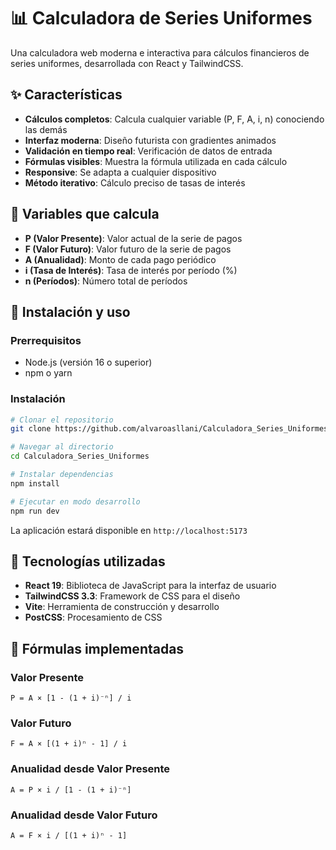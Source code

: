 # 📊 Calculadora de Series Uniformes

Una calculadora web moderna e interactiva para cálculos financieros de series uniformes, desarrollada con React y TailwindCSS.

## ✨ Características

- **Cálculos completos**: Calcula cualquier variable (P, F, A, i, n) conociendo las demás
- **Interfaz moderna**: Diseño futurista con gradientes animados
- **Validación en tiempo real**: Verificación de datos de entrada
- **Fórmulas visibles**: Muestra la fórmula utilizada en cada cálculo
- **Responsive**: Se adapta a cualquier dispositivo
- **Método iterativo**: Cálculo preciso de tasas de interés

## 🧮 Variables que calcula

- **P (Valor Presente)**: Valor actual de la serie de pagos
- **F (Valor Futuro)**: Valor futuro de la serie de pagos
- **A (Anualidad)**: Monto de cada pago periódico
- **i (Tasa de Interés)**: Tasa de interés por período (%)
- **n (Períodos)**: Número total de períodos

## 🚀 Instalación y uso

### Prerrequisitos

- Node.js (versión 16 o superior)
- npm o yarn

### Instalación

```bash
# Clonar el repositorio
git clone https://github.com/alvaroasllani/Calculadora_Series_Uniformes.git

# Navegar al directorio
cd Calculadora_Series_Uniformes

# Instalar dependencias
npm install

# Ejecutar en modo desarrollo
npm run dev
```

La aplicación estará disponible en `http://localhost:5173`

## 🔧 Tecnologías utilizadas

- **React 19**: Biblioteca de JavaScript para la interfaz de usuario
- **TailwindCSS 3.3**: Framework de CSS para el diseño
- **Vite**: Herramienta de construcción y desarrollo
- **PostCSS**: Procesamiento de CSS

## 📐 Fórmulas implementadas

### Valor Presente

```
P = A × [1 - (1 + i)⁻ⁿ] / i
```

### Valor Futuro

```
F = A × [(1 + i)ⁿ - 1] / i
```

### Anualidad desde Valor Presente

```
A = P × i / [1 - (1 + i)⁻ⁿ]
```

### Anualidad desde Valor Futuro

```
A = F × i / [(1 + i)ⁿ - 1]
```




